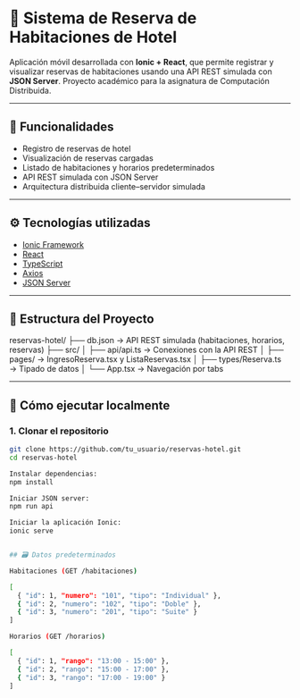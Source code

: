 # 🏨 Sistema de Reserva de Habitaciones de Hotel

Aplicación móvil desarrollada con **Ionic + React**, que permite registrar y visualizar reservas de habitaciones usando una API REST simulada con **JSON Server**. Proyecto académico para la asignatura de Computación Distribuida.

---

## 🧩 Funcionalidades

- Registro de reservas de hotel
- Visualización de reservas cargadas
- Listado de habitaciones y horarios predeterminados
- API REST simulada con JSON Server
- Arquitectura distribuida cliente–servidor simulada

---

## ⚙️ Tecnologías utilizadas

- [Ionic Framework](https://ionicframework.com/)
- [React](https://react.dev/)
- [TypeScript](https://www.typescriptlang.org/)
- [Axios](https://axios-http.com/)
- [JSON Server](https://github.com/typicode/json-server)

---

## 📁 Estructura del Proyecto

reservas-hotel/
├── db.json → API REST simulada (habitaciones, horarios, reservas)
├── src/
│ ├── api/api.ts → Conexiones con la API REST
│ ├── pages/ → IngresoReserva.tsx y ListaReservas.tsx
│ ├── types/Reserva.ts → Tipado de datos
│ └── App.tsx → Navegación por tabs





---

## 🚀 Cómo ejecutar localmente

### 1. Clonar el repositorio

```bash
git clone https://github.com/tu_usuario/reservas-hotel.git
cd reservas-hotel

Instalar dependencias:
npm install

Iniciar JSON server:
npm run api

Iniciar la aplicación Ionic:
ionic serve


## 🗃️ Datos predeterminados

Habitaciones (GET /habitaciones)

[
  { "id": 1, "numero": "101", "tipo": "Individual" },
  { "id": 2, "numero": "102", "tipo": "Doble" },
  { "id": 3, "numero": "201", "tipo": "Suite" }
]

Horarios (GET /horarios)

[
  { "id": 1, "rango": "13:00 - 15:00" },
  { "id": 2, "rango": "15:00 - 17:00" },
  { "id": 3, "rango": "17:00 - 19:00" }
]


 